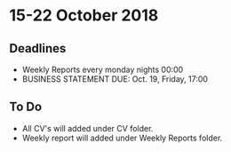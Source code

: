 # 15-22 October 2018
## Deadlines
* Weekly Reports every monday nights 00:00
* BUSINESS	STATEMENT	DUE:	Oct.	19,	Friday,	17:00	

## To Do
* All CV's will added under CV folder.
* Weekly report will added under Weekly Reports folder.
